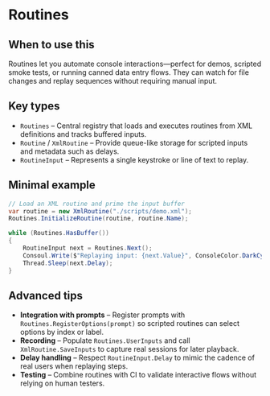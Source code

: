 # Routines

## When to use this
Routines let you automate console interactions—perfect for demos, scripted smoke tests, or running canned data entry flows. They can watch for file changes and replay sequences without requiring manual input.

## Key types
* `Routines` – Central registry that loads and executes routines from XML definitions and tracks buffered inputs.
* `Routine` / `XmlRoutine` – Provide queue-like storage for scripted inputs and metadata such as delays.
* `RoutineInput` – Represents a single keystroke or line of text to replay.

## Minimal example
```csharp
// Load an XML routine and prime the input buffer
var routine = new XmlRoutine("./scripts/demo.xml");
Routines.InitializeRoutine(routine, routine.Name);

while (Routines.HasBuffer())
{
    RoutineInput next = Routines.Next();
    Consoul.Write($"Replaying input: {next.Value}", ConsoleColor.DarkCyan);
    Thread.Sleep(next.Delay);
}
```

## Advanced tips
* **Integration with prompts** – Register prompts with `Routines.RegisterOptions(prompt)` so scripted routines can select options by index or label.
* **Recording** – Populate `Routines.UserInputs` and call `XmlRoutine.SaveInputs` to capture real sessions for later playback.
* **Delay handling** – Respect `RoutineInput.Delay` to mimic the cadence of real users when replaying steps.
* **Testing** – Combine routines with CI to validate interactive flows without relying on human testers.
